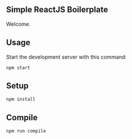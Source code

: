Simple ReactJS Boilerplate
---
 
Welcome.



Usage
---
 
Start the development server with this command:
 
```
npm start
```
 
 
 
Setup
---
 
```
npm install
```



Compile
---
 
```
npm run compile
```